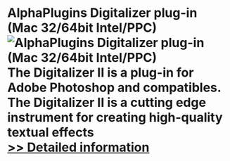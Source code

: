 # AlphaPlugins Digitalizer plug-in (Mac 32/64bit Intel/PPC)<br />![AlphaPlugins Digitalizer plug-in (Mac 32/64bit Intel/PPC)](https://mycommerce.akamaized.net/api/pimages/P300590438/BIG/300590438.JPG)<br />The Digitalizer II is a plug-in for Adobe Photoshop and compatibles. The Digitalizer II is a cutting edge instrument for creating high-quality textual effects<br />[>> Detailed information](https://secure.shareit.com/shareit/product.html?productid=300590438&affiliateid=200057808)